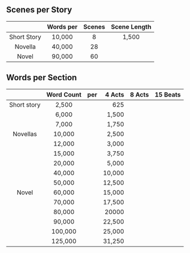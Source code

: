 ## Scenes per Story

|             | Words per | Scenes | Scene Length |
| :---------: | :-------: | :----: | :----------: |
| Short Story |  10,000   |   8    |    1,500     |
|   Novella   |  40,000   |   28   |              |
|    Novel    |  90,000   |   60   |              |

## Words per Section

|             | Word Count | per | 4 Acts | 8 Acts | 15 Beats |
| :---------: | :--------: | :-: | -----: | -----: | -------: |
| Short story |   2,500    |     |    625 |        |          |
|             |   6,000    |     |  1,500 |        |          |
|             |   7,000    |     |  1,750 |        |          |
|  Novellas   |   10,000   |     |  2,500 |        |          |
|             |   12,000   |     |  3,000 |        |          |
|             |   15,000   |     |  3,750 |        |          |
|             |   20,000   |     |  5,000 |        |          |
|             |   40,000   |     | 10,000 |        |          |
|             |   50,000   |     | 12,500 |        |          |
|    Novel    |   60,000   |     | 15,000 |        |          |
|             |   70,000   |     | 17,500 |        |          |
|             |   80,000   |     |  20000 |        |          |
|             |   90,000   |     | 22,500 |        |          |
|             |  100,000   |     | 25,000 |        |          |
|             |  125,000   |     | 31,250 |        |          |
